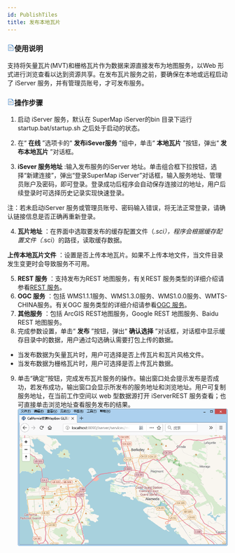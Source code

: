 ```yaml
---
id: PublishTiles
title: 发布本地瓦片
---
```

### ![](../img/read.gif)使用说明

支持将矢量瓦片(MVT)和栅格瓦片作为数据来源直接发布为地图服务，以Web 形式进行浏览查看以达到资源共享。在发布瓦片服务之前，要确保在本地或远程启动了
iServer 服务，并有管理员账号，才可发布服务。

### ![](../img/read.gif)操作步骤

1. 启动 iServer 服务，默认在 SuperMap iServer的bin 目录下运行 startup.bat/startup.sh 之后处于启动的状态。
2. 在“ **在线** ”选项卡的“ **发布iSever服务** ”组中，单击“ **本地瓦片** ”按钮，弹出“ **发布本地瓦片** ”对话框。

3. **iSever 服务地址** :输入发布服务的iServer 地址。单击组合框下拉按钮，选择“新建连接”，弹出“登录SuperMap iServer”对话框，输入服务地址、管理员账户及密码，即可登录。登录成功后程序会自动保存连接过的地址，用户后续登录时可选择历史记录实现快速登录。 

注：若未启动iServer 服务或管理员账号、密码输入错误，将无法正常登录，请确认链接信息是否正确再重新登录。

4. **瓦片地址** ：在界面中选取要发布的缓存配置文件（*.sci），程序会根据缓存配置文件（*.sci）的路径，读取缓存数据。 

**上传本地瓦片文件** ：设置是否上传本地瓦片。如果不上传本地文件，当文件目录发生变更时会导致服务不可用。

5. **REST 服务** ：支持发布为REST 地图服务，有关REST 服务类型的详细介绍请参看[REST 服务](../TechDocument/WebDatasets/AboutWebDataset.htm#2)。
6. **OGC 服务** ：包括 WMS1.1.1服务、WMS1.3.0服务、WMS1.0.0服务、WMTS-CHINA服务。有关OGC 服务类型的详细介绍请参看[OGC 服务](../TechDocument/WebDatasets/AboutWebDataset.htm#1)。
7. **其他服务** ：包括 ArcGIS REST地图服务，Google REST 地图服务、Baidu REST 地图服务。
8. 完成参数设置，单击“ **发布** ”按钮，弹出“ **确认选择** ”对话框，对话框中显示缓存目录中的数据，用户通过勾选确认需要打包上传的数据。 
* 当发布数据为矢量瓦片时，用户可选择是否上传瓦片和瓦片风格文件。
* 当发布数据为栅格瓦片时，用户可选择是否上传瓦片数据。
9. 单击“确定”按钮，完成发布瓦片服务的操作。输出窗口处会提示发布是否成功，若发布成功，输出窗口会显示所发布的服务地址和浏览地址。用户可复制服务地址，在当前工作空间以 web 型数据源打开 iServerREST 服务查看；也可直接单击浏览地址查看服务发布的结果。
![](img/VectorTilesResult.png)  